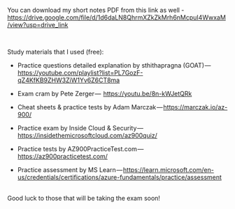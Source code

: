 You can download my short notes PDF from this link as well - https://drive.google.com/file/d/1d6daLN8QhrmXZkZkMrh6nMcpuI4WwxaM/view?usp=drive_link

<br>

Study materials that I used (free):

- Practice questions detailed explanation by sthithapragna (GOAT) — https://youtube.com/playlist?list=PL7GozF-qZ4KfKB9ZHW3ZiW1Yv6Z6CT8ma

- Exam cram by Pete Zerger —  https://youtu.be/8n-kWJetQRk

- Cheat sheets & practice tests by Adam Marczak — https://marczak.io/az-900/

- Practice exam by Inside Cloud & Security — https://insidethemicrosoftcloud.com/az900quiz/

- Practice tests by AZ900PracticeTest.com — https://az900practicetest.com/

- Practice assessment by MS Learn — https://learn.microsoft.com/en-us/credentials/certifications/azure-fundamentals/practice/assessment

<br>
Good luck to those that will be taking the exam soon!
